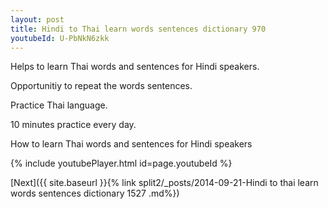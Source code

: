 ```yaml
---
layout: post
title: Hindi to Thai learn words sentences dictionary 970 
youtubeId: U-PbNkN6zkk
---
```

 
 
Helps to learn Thai words and sentences for Hindi speakers.

Opportunitiy to repeat the words sentences. 

Practice Thai language. 
 
10 minutes practice every day. 
 
How to learn Thai words and sentences for Hindi speakers 
 
{% include youtubePlayer.html id=page.youtubeId %}
 
 
[Next]({{ site.baseurl }}{% link  split2/_posts/2014-09-21-Hindi to thai learn words sentences dictionary 1527 .md%})
 
